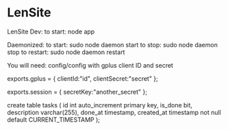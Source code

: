 LenSite
=======

LenSite
Dev:
  to start: node app

Daemonized:
  to start: sudo node daemon start
  to stop: sudo node daemon stop
  to restart: sudo node daemon restart


You will need:
config/config with gplus client ID and secret

exports.gplus = {
  clientId:"id",
  clientSecret:"secret"
};

exports.session = {
  secretKey:"another_secret"
};


create table tasks ( id int auto_increment primary key, is_done bit, description varchar(255), done_at timestamp, created_at timestamp not null default CURRENT_TIMESTAMP );